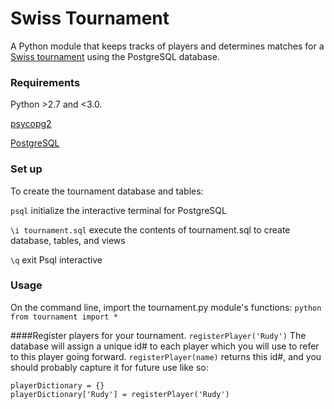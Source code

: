 # Swiss Tournament

 A Python module that keeps tracks of players and determines matches for a [Swiss tournament](http://en.wikipedia.org/wiki/Swiss-system_tournament) using the PostgreSQL database.

### Requirements
Python >2.7 and <3.0.

[psycopg2](http://initd.org/psycopg/)

[PostgreSQL](https://www.codefellows.org/blog/three-battle-tested-ways-to-install-postgresql)

### Set up

To create the tournament database and tables:

`psql` initialize the interactive terminal for PostgreSQL

`\i tournament.sql` execute the contents of tournament.sql to create database, tables, and views

`\q` exit Psql interactive

### Usage

On the command line, import the tournament.py module's functions:
`python`
`from tournament import *`

####Register players for your tournament.
`registerPlayer('Rudy')`
The database will assign a unique id# to each player which you will use to refer to this player going forward. `registerPlayer(name)` returns this id#, and you should probably capture it for future use like so:
```
playerDictionary = {}
playerDictionary['Rudy'] = registerPlayer('Rudy')
```
